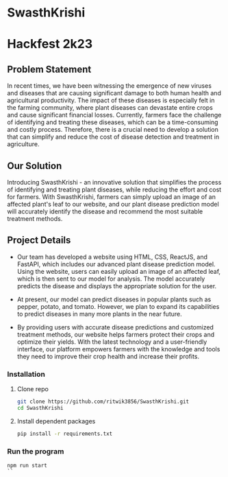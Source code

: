 # SwasthKrishi
# Hackfest 2k23

## Problem Statement

In recent times, we have been witnessing the emergence of new viruses and diseases that are causing significant damage to both human health and agricultural productivity. The impact of these diseases is especially felt in the farming community, where plant diseases can devastate entire crops and cause significant financial losses. Currently, farmers face the challenge of identifying and treating these diseases, which can be a time-consuming and costly process. Therefore, there is a crucial need to develop a solution that can simplify and reduce the cost of disease detection and treatment in agriculture.


## Our Solution

Introducing SwasthKrishi - an innovative solution that simplifies the process of identifying and treating plant diseases, while reducing the effort and cost for farmers. With SwasthKrishi, farmers can simply upload an image of an affected plant's leaf to our website, and our plant disease prediction model will accurately identify the disease and recommend the most suitable treatment methods.

## Project Details

* Our team has developed a website using HTML, CSS, ReactJS, and FastAPI, which includes our advanced plant disease prediction model. Using the website, users can easily upload an image of an affected leaf, which is then sent to our model for analysis. The model accurately predicts the disease and displays the appropriate solution for the user.

* At present, our model can predict diseases in popular plants such as pepper, potato, and tomato. However, we plan to expand its capabilities to predict diseases in many more plants in the near future.

* By providing users with accurate disease predictions and customized treatment methods, our website helps farmers protect their crops and optimize their yields. With the latest technology and a user-friendly interface, our platform empowers farmers with the knowledge and tools they need to improve their crop health and increase their profits.


### Installation

1. Clone repo

    ```bash
    git clone https://github.com/ritwik3856/SwasthKrishi.git
    cd SwasthKrishi
    ```
2. Install dependent packages
    ```bash
    pip install -r requirements.txt
   ```

### Run the program
   ```
   npm run start
   ``

